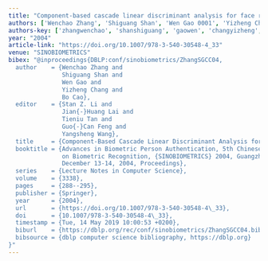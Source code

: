 ```yaml
---
title: "Component-based cascade linear discriminant analysis for face recognition"
authors: ['Wenchao Zhang', 'Shiguang Shan', 'Wen Gao 0001', 'Yizheng Chang', 'Bo Cao']
authors-key: ['zhangwenchao', 'shanshiguang', 'gaowen', 'changyizheng', 'caobo']
year: "2004"
article-link: "https://doi.org/10.1007/978-3-540-30548-4_33"
venue: "SINOBIOMETRICS"
bibex: "@inproceedings{DBLP:conf/sinobiometrics/ZhangSGCC04,
  author    = {Wenchao Zhang and
               Shiguang Shan and
               Wen Gao and
               Yizheng Chang and
               Bo Cao},
  editor    = {Stan Z. Li and
               Jian{-}Huang Lai and
               Tieniu Tan and
               Guo{-}Can Feng and
               Yangsheng Wang},
  title     = {Component-Based Cascade Linear Discriminant Analysis for Face Recognition},
  booktitle = {Advances in Biometric Person Authentication, 5th Chinese Conference
               on Biometric Recognition, {SINOBIOMETRICS} 2004, Guangzhou, China,
               December 13-14, 2004, Proceedings},
  series    = {Lecture Notes in Computer Science},
  volume    = {3338},
  pages     = {288--295},
  publisher = {Springer},
  year      = {2004},
  url       = {https://doi.org/10.1007/978-3-540-30548-4\_33},
  doi       = {10.1007/978-3-540-30548-4\_33},
  timestamp = {Tue, 14 May 2019 10:00:53 +0200},
  biburl    = {https://dblp.org/rec/conf/sinobiometrics/ZhangSGCC04.bib},
  bibsource = {dblp computer science bibliography, https://dblp.org}
}"
---
```

